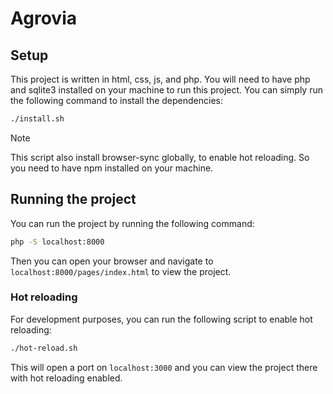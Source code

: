 # Agrovia

## Setup

This project is written in html, css, js, and php. You will need to have php and sqlite3 installed on your machine to run this project.
You can simply run the following command to install the dependencies:

```bash
./install.sh
```

> [!NOTE]
> This script also install browser-sync globally, to enable hot reloading. So you need to have npm installed on your machine.

## Running the project

You can run the project by running the following command:

```bash
php -S localhost:8000
```

Then you can open your browser and navigate to `localhost:8000/pages/index.html` to view the project.

### Hot reloading

For development purposes, you can run the following script to enable hot reloading:

```bash
./hot-reload.sh
```

This will open a port on `localhost:3000` and you can view the project there with hot reloading enabled.
